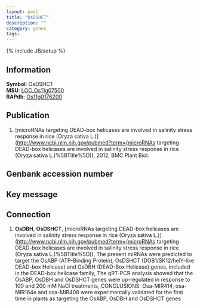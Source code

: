 ```yaml
---
layout: post
title: "OsDSHCT"
description: ""
category: genes
tags: 
---
```

{% include JB/setup %}

## Information
__Symbol__: OsDSHCT  
__MSU__: [LOC_Os11g07500](http://rice.plantbiology.msu.edu/cgi-bin/ORF_infopage.cgi?orf=LOC_Os11g07500)  
__RAPdb__: [Os11g0176200](http://rapdb.dna.affrc.go.jp/viewer/gbrowse_details/irgsp1?name=Os11g0176200)  

## Publication
1. [microRNAs targeting DEAD-box helicases are involved in salinity stress response in rice (Oryza sativa L.)](http://www.ncbi.nlm.nih.gov/pubmed?term=(microRNAs targeting DEAD-box helicases are involved in salinity stress response in rice (Oryza sativa L.)%5BTitle%5D)), 2012, BMC Plant Biol.

## Genbank accession number

## Key message

## Connection
1. __OsDBH__, __OsDSHCT__, [microRNAs targeting DEAD-box helicases are involved in salinity stress response in rice (Oryza sativa L.)](http://www.ncbi.nlm.nih.gov/pubmed?term=(microRNAs targeting DEAD-box helicases are involved in salinity stress response in rice (Oryza sativa L.)%5BTitle%5D)),  The present miRNAs were predicted to target the OsABP (ATP-Binding Protein), OsDSHCT (DOB1/SK12/helY-like DEAD-box Helicase) and OsDBH (DEAD-Box Helicase) genes, included in the DEAD-box helicase family, The qRT-PCR analysis showed that the OsABP, OsDBH and OsDSHCT genes were up-regulated in response to 100 and 200 mM NaCl treatments, CONCLUSIONS: Osa-MIR414, osa-MIR164e and osa-MIR408 were experimentally validated for the first time in plants as targeting the OsABP, OsDBH and OsDSHCT genes


